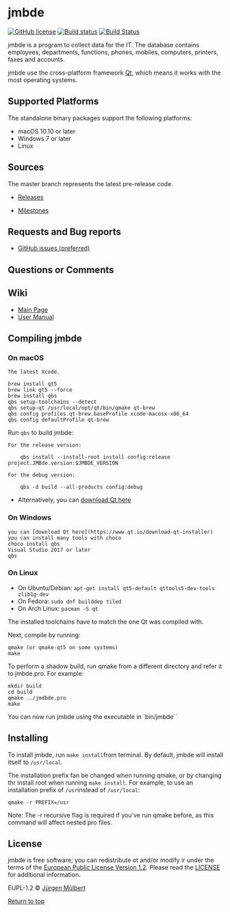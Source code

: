 
# jmbde

[![GitHub license](https://img.shields.io/badge/license-EUPL-blue.svg)](https://joinup.ec.europa.eu/page/eupl-text-11-12)
[![Build status](https://ci.appveyor.com/api/projects/status/mq9qt36e588dk7ui?svg=true)](https://ci.appveyor.com/project/jmuelbert/jmbde-qt)
[![Build Status](https://travis-ci.org/jmuelbert/jmbde-QT.svg?branch=master)](https://travis-ci.org/jmuelbert/jmbde-QT)

jmbde is a program to collect data for the IT. The database contains employees, departments, functions, phones, mobiles, computers, printers, faxes and accounts.

jmbde use the cross-platform framework [Qt](http://www.qt.io/download-open-source/),
which means it works with the most operating systems.

## Supported Platforms

The standalone binary packages support the following platforms:

* macOS 10.10 or later
* Windows 7 or later
* Linux

## Sources

The master branch represents the latest pre-release code.

* [Releases](https://github.com/jmuelbert/jmbde-QT/releases)

* [Milestones](https://github.com/jmuelbert/jmbde-QT/milestones)

## Requests and Bug reports

* [GitHub issues (preferred)](https://github.com/jmuelbert/jmbde-QT/issues)

## Questions or Comments

## Wiki

* [Main Page](https://github.com/jmuelbert/jmbde-QT/wiki)
* [User Manual](http://jmuelbert.github.io/jmbde-QT/)

## Compiling jmbde

### On macOS
 
    The latest Xcode.

    brew install qt5
    brew link qt5 --force
    brew install qbs
    qbs setup-toolchains --detect
    qbs setup-qt /usr/local/opt/qt/bin/qmake qt-brew
    qbs config profiles.qt-brew.baseProfile xcode-macosx-x86_64
    qbs config defaultProfile qt-brew

Run `qbs` to build jmbde:

    For the release version:

        qbs install --install-root install config:release project.JMBde.version:$JMBDE_VERSION

    For the debug version:

        qbs -d build --all-products config:debug

* Alternatively, you can [download Qt here](https://www.qt.io/download-qt-installer)

### On Windows
 
    you can [download Qt here](https://www.qt.io/download-qt-installer)
    you can install many tools with choco
    choco install qbs
    Visual Studio 2017 or later
    qbs

### On Linux

* On Ubuntu/Debian: `apt-get install qt5-default qttools5-dev-tools zlib1g-dev`
* On Fedora:        `sudo dnf builddep tiled`
* On Arch Linux:    `pacman -S qt`

The installed toolchains have to match the one Qt was compiled with.

Next, compile by running:

    qmake (or qmake-qt5 on some systems)
    make

To perform a shadow build, run qmake from a different directory and refer
it to jmbde.pro. For example:

    mkdir build
    cd build
    qmake ../jmdbde.pro
    make

You can now run jmbde using the executable in `bin/jmbde``

## Installing

To install jmbde, run `make install`from terminal. By default, jmbde will
install itself to `/usr/local`.

The installation prefix fan be changed when running qmake, or by changing thr
install root when running `make install`. For example, to use an installation
prefix of `/usr`instead of `/usr/local`:

    qmake -r PREFIX=/usr

Note: The -r recursive flag is required if you've run qmake before, as this
command will affect nested pro files.

## License

jmbde is free software; you can redistribute ot and/or modify ir under the terms
of the [European Public License Version 1.2](https://joinup.ec.europa.eu/page/eupl-text-11-12).
Please read the [LICENSE](https://github.com/jmuelbert/jmbde-QT/blob/master/LICENSE) for additional information.

EUPL-1.2 © [Jürgen Mülbert](https:/github.com/jmuelbert/jmbde-QT)

[Return to top](#top)

